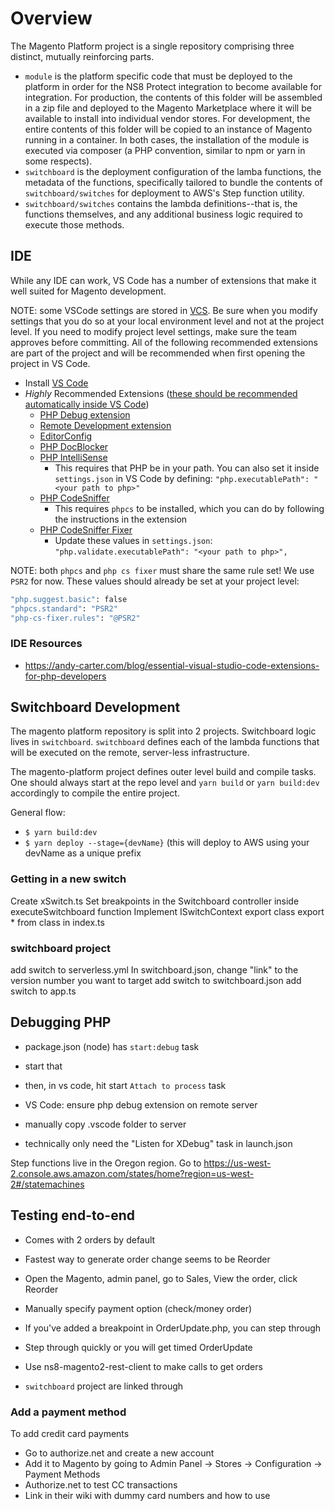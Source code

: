 # Overview

The Magento Platform project is a single repository comprising three distinct, mutually reinforcing parts.

* `module` is the platform specific code that must be deployed to the platform in order for the NS8 Protect integration to become available for integration. For production, the contents of this folder will be assembled in a zip file and deployed to the Magento Marketplace where it will be available to install into individual vendor stores. For development, the entire contents of this folder will be copied to an instance of Magento running in a container. In both cases, the installation of the module is executed via composer (a PHP convention, similar to npm or yarn in some respects).
* `switchboard` is the deployment configuration of the lamba functions, the metadata of the functions, specifically tailored to bundle the contents of `switchboard/switches` for deployment to AWS's Step function utility.
* `switchboard/switches` contains the lambda definitions--that is, the functions themselves, and any additional business logic required to execute those methods.

## IDE

While any IDE can work, VS Code has a number of extensions that make it well suited for Magento development.

NOTE: some VSCode settings are stored in [VCS](https://github.com/ns8inc/ns8-magento-platform/blob/master/.vscode/settings.json). Be sure when you modify settings that you do so at your local environment level and not at the project level. If you need to modify project level settings, make sure the team approves before committing. All of the following recommended extensions are part of the project and will be recommended when first opening the project in VS Code.

* Install [VS Code](https://code.visualstudio.com)
* *Highly* Recommended Extensions ([these should be recommended automatically inside VS Code](https://github.com/ns8inc/ns8-magento-platform/blob/master/.vscode/extensions.json))
  * [PHP Debug extension](https://marketplace.visualstudio.com/items?itemName=felixfbecker.php-debug)
  * [Remote Development extension](https://marketplace.visualstudio.com/items?itemName=ms-vscode-remote.vscode-remote-extensionpack)
  * [EditorConfig](https://marketplace.visualstudio.com/items?itemName=EditorConfig.EditorConfig)
  * [PHP DocBlocker](https://marketplace.visualstudio.com/items?itemName=neilbrayfield.php-docblocker)
  * [PHP IntelliSense](https://marketplace.visualstudio.com/items?itemName=felixfbecker.php-intellisense)
    * This requires that PHP be in your path. You can also set it inside `settings.json` in VS Code by defining: `"php.executablePath": "<your path to php>"`
  * [PHP CodeSniffer](https://marketplace.visualstudio.com/items?itemName=ikappas.phpcs)
    * This requires `phpcs` to be installed, which you can do by following the instructions in the extension
  * [PHP CodeSniffer Fixer](https://marketplace.visualstudio.com/items?itemName=junstyle.php-cs-fixer)
    * Update these values in `settings.json`: `"php.validate.executablePath": "<your path to php>",`

NOTE: both `phpcs` and `php cs fixer` must share the same rule set! We use `PSR2` for now.
These values should already be set at your project level:

```bash
"php.suggest.basic": false
"phpcs.standard": "PSR2"
"php-cs-fixer.rules": "@PSR2"
```

### IDE Resources

* <https://andy-carter.com/blog/essential-visual-studio-code-extensions-for-php-developers>

## Switchboard Development

The magento platform repository is split into 2 projects. Switchboard logic lives in `switchboard`. `switchboard` defines each of the lambda functions that will be executed on the remote, server-less infrastructure.

The magento-platform project defines outer level build and compile tasks. One should always start at the repo level and `yarn build` or `yarn build:dev` accordingly to compile the entire project.

General flow:

* `$ yarn build:dev`
* `$ yarn deploy --stage={devName}` (this will deploy to AWS using your devName as a unique prefix

### Getting in a new switch

Create xSwitch.ts
Set breakpoints in the Switchboard controller inside executeSwitchboard function
Implement ISwitchContext
export class
export * from class in index.ts

### switchboard project

add switch to serverless.yml
In switchboard.json, change "link" to the version number you want to target
add switch to switchboard.json
add switch to app.ts

## Debugging PHP

* package.json (node) has `start:debug` task
* start that
* then, in vs code, hit start `Attach to process` task

* VS Code: ensure php debug extension on remote server
* manually copy .vscode folder to server
* technically only need the "Listen for XDebug" task in launch.json

Step functions live in the Oregon region. Go to <https://us-west-2.console.aws.amazon.com/states/home?region=us-west-2#/statemachines>

## Testing end-to-end

* Comes with 2 orders by default
* Fastest way to generate order change seems to be Reorder
* Open the Magento, admin panel, go to Sales, View the order, click Reorder
* Manually specify payment option (check/money order)
* If you've added a breakpoint in OrderUpdate.php, you can step through
* Step through quickly or you will get timed OrderUpdate

* Use ns8-magento2-rest-client to make calls to get orders
* `switchboard` project are linked through

### Add a payment method

To add credit card payments

* Go to authorize.net and create a new account
* Add it to Magento by going to Admin Panel -> Stores -> Configuration -> Payment Methods
* Authorize.net to test CC transactions
* Link in their wiki with dummy card numbers and how to use
